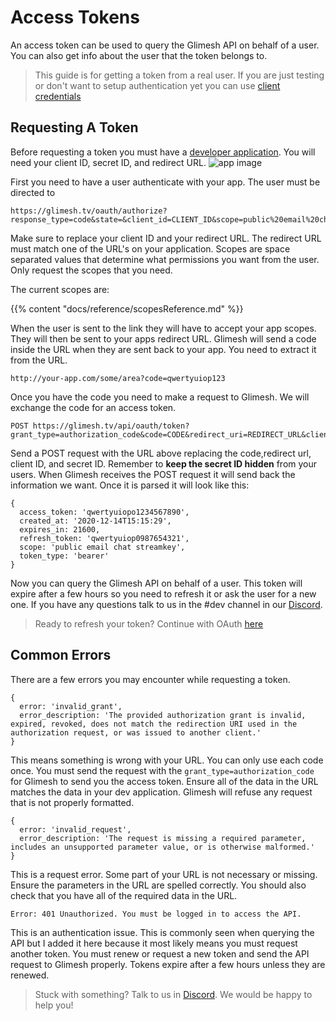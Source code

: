 # Access Tokens

An access token can be used to query the Glimesh API on behalf of a user. You can also get info about the user that the token belongs to.

> This guide is for getting a token from a real user. If you are just testing or don't want to setup authentication yet you can use [client credentials](/api-docs/docs/authentication/accesstoken/clientcredentials/)

## Requesting A Token

Before requesting a token you must have a [developer application](https://glimesh.tv/users/settings/applications). You will need your client ID, secret ID, and redirect URL.
![app image](https://i.imgur.com/IIzwkHc.png)


First you need to have a user authenticate with your app. The user must be directed to
```URL
https://glimesh.tv/oauth/authorize?response_type=code&state=&client_id=CLIENT_ID&scope=public%20email%20chat%20streamkey&redirect_uri=REDIRECT_URL
```

Make sure to replace your client ID and your redirect URL. The redirect URL must match one of the URL's on your application. Scopes are space separated values that determine what permissions you want from the user. Only request the scopes that you need.

The current scopes are:

{{% content "docs/reference/scopesReference.md" %}}

When the user is sent to the link they will have to accept your app scopes. They will then be sent to your apps redirect URL. Glimesh will send a code inside the URL when they are sent back to your app. You need to extract it from the URL.

```URL
http://your-app.com/some/area?code=qwertyuiop123
```

Once you have the code you need to make a request to Glimesh. We will exchange the code for an access token.

```URL
POST https://glimesh.tv/api/oauth/token?grant_type=authorization_code&code=CODE&redirect_uri=REDIRECT_URL&client_id=CLIENTID&client_secret=SECRETID
```

Send a POST request with the URL above replacing the code,redirect url, client ID, and secret ID. Remember to **keep the secret ID hidden** from your users. When Glimesh receives the POST request it will send back the information we want. Once it is parsed it will look like this:
```JS
{
  access_token: 'qwertyuiopo1234567890',
  created_at: '2020-12-14T15:15:29',
  expires_in: 21600,
  refresh_token: 'qwertyuiop0987654321',
  scope: 'public email chat streamkey',
  token_type: 'bearer'
}
```

Now you can query the Glimesh API on behalf of a user. This token will expire after a few hours so you need to refresh it or ask the user for a new one. If you have any questions talk to us in the #dev channel in our [Discord](https://discord.gg/Glimesh).

> Ready to refresh your token? Continue with OAuth [here](/api-docs/docs/authentication/refreshtoken/refreshtoken/)

## Common Errors

There are a few errors you may encounter while requesting a token.

```JS
{
  error: 'invalid_grant',
  error_description: 'The provided authorization grant is invalid, expired, revoked, does not match the redirection URI used in the authorization request, or was issued to another client.'
}
```

This means something is wrong with your URL. You can only use each code once. You must send the request with the `grant_type=authorization_code` for Glimesh to send you the access token. Ensure all of the data in the URL matches the data in your dev application. Glimesh will refuse any request that is not properly formatted.

```JS
{
  error: 'invalid_request',
  error_description: 'The request is missing a required parameter, includes an unsupported parameter value, or is otherwise malformed.'
}
```

This is a request error. Some part of your URL is not necessary or missing. Ensure the parameters in the URL are spelled correctly. You should also check that you have all of the required data in the URL.

`Error: 401 Unauthorized. You must be logged in to access the API.`

This is an authentication issue. This is commonly seen when querying the API but I added it here because it most likely means you must request another token. You must renew or request a new token and send the API request to Glimesh properly.  Tokens expire after a few hours unless they are renewed.

> Stuck with something? Talk to us in [Discord](https://discord.gg/Glimesh). We would be happy to help you!